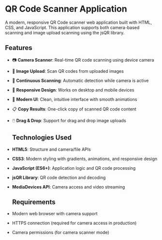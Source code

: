 # QR Code Scanner Application

A modern, responsive QR Code scanner web application built with HTML, CSS, and JavaScript. This application supports both camera-based scanning and image upload scanning using the jsQR library.

## Features

- 📷 **Camera Scanner**: Real-time QR code scanning using device camera
- 📁 **Image Upload**: Scan QR codes from uploaded images
- 🔄 **Continuous Scanning**: Automatic detection while camera is active
- 📱 **Responsive Design**: Works on desktop and mobile devices
- 🎨 **Modern UI**: Clean, intuitive interface with smooth animations
- 📋 **Copy Results**: One-click copy of scanned QR code content
- 🖱️ **Drag & Drop**: Support for drag and drop image uploads

  ## Technologies Used

- **HTML5**: Structure and camera/file APIs
- **CSS3**: Modern styling with gradients, animations, and responsive design
- **JavaScript (ES6+)**: Application logic and QR code processing
- **jsQR Library**: QR code detection and decoding
- **MediaDevices API**: Camera access and video streaming

  ## Requirements

- Modern web browser with camera support
- HTTPS connection (required for camera access in production)
- Camera permissions (for camera scanner mode)

  

